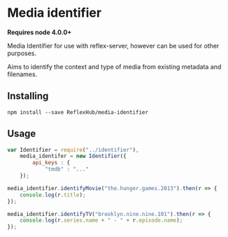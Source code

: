 # Media identifier

**Requires node 4.0.0+**

Media Identifier for use with reflex-server, however can be used for other purposes.

Aims to identify the context and type of media from existing metadata and filenames.

## Installing

`npm install --save ReflexHub/media-identifier`

## Usage

```js
var Identifier = require("../identifier"),
	media_identifer = new Identifier({
		api_keys : {
			"tmdb" : "..."
	});

media_identifier.identifyMovie("the.hunger.games.2013").then(r => {
	console.log(r.title);
});

media_identifier.identifyTV("brooklyn.nine.nine.101").then(r => {
	console.log(r.series.name + " - " + r.episode.name);
});
```